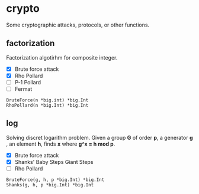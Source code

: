 # crypto
Some cryptographic attacks, protocols, or other functions.

## factorization
Factorization algotirhm for composite integer. 

 - [x] Brute force attack
 - [x] Rho Pollard
 - [ ] P-1 Pollard
 - [ ] Fermat

```
BruteForce(n *big.int) *big.Int
RhoPollard(n *big.Int) *big.Int
```

## log
Solving discret logarithm problem. Given a group **G** of order **p**, a generator **g** , an element **h**, finds **x** where **g^x = h mod p**.

 - [x] Brute force attack
 - [x] Shanks' Baby Steps Giant Steps
 - [ ] Rho Pollard

```
BruteForce(g, h, p *big.Int) *big.Int
Shanks(g, h, p *big.Int) *big.Int 
```
